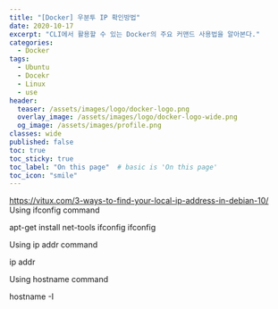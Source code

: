 ```yaml
---
title: "[Docker] 우분투 IP 확인방법"
date: 2020-10-17
excerpt: "CLI에서 활용할 수 있는 Docker의 주요 커맨드 사용법을 알아본다."
categories:
  - Docker
tags:
  - Ubuntu
  - Docekr
  - Linux
  - use
header:
  teaser: /assets/images/logo/docker-logo.png
  overlay_image: /assets/images/logo/docker-logo-wide.png
  og_image: /assets/images/profile.png
classes: wide
published: false
toc: true
toc_sticky: true
toc_label: "On this page"  # basic is 'On this page'
toc_icon: "smile"
---
```

https://vitux.com/3-ways-to-find-your-local-ip-address-in-debian-10/
Using ifconfig command

apt-get install net-tools
ifconfig
ifconfig <interface>

Using ip addr command

ip addr

Using hostname command

hostname -I